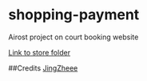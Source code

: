 # shopping-payment

Airost project on court booking website 

[Link to store folder ](https://github.com/zeminlai/store)

##Credits
[JingZheee](https://github.com/JingZheee)